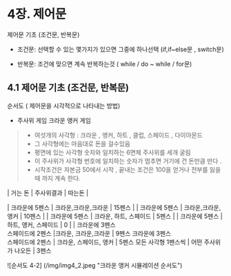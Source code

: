 # 4장. 제어문 
제어문 기초 (조건문, 반복문)

- 조건문: 선택할 수 있는 몇가지가 있으면 그중에 하나선택 (if,if~else문 , switch문)

- 반복문: 조건에 맞으면 계속 반복하는것  ( while / do ~ while / for문)

## 4.1 제어문 기초 (조건문, 반복문)
 순서도 ( 제어문을 시각적으로 나타내는 방법)

- 주사위 게임 크라운 앵커 게임
 > - 여섯개의 사각형 : 크라운 , 앵커, 하트 , 클럽,  스페이드 , 다이아몬드 
 > - 그 사각형에는 마음대로 돈을 걸수있음
 > - 평면에 있는 사각형 숫자와 일치하는 6면체 주사위를 세개 굴림
 > - 이 주사위가 사각형 번호에 일치하는 숫자가 멈추면 거기에 건 돈만큼 딴다 . 
 > - 시작조건은 자본금 50에서 시작 , 끝내는 조건은 100을 얻거나 전부를 잃을때 까지 계속 한다.

| 거는 돈  | 주사위결과  | 따는돈 |

| 크라운에 5펜스 | 크라운,크라운,크라운 | 15펜스 | 
| 크라운에 5펜스 | 크라운,크라운,앵커 | 10펜스 | 
| 크라운에 5펜스 | 크라운, 하트, 스페이드 | 5펜스 | 
| 크라운에 5펜스 | 하트, 앵커, 스페이드 | 0 | 
| 크라운에 3펜스 <br> 스페이드에 2펜스  |크라운, 크라운,크라운 | 9펜스
크라운에 3펜스 <br> 스페이드에 2펜스 |
크라운, 스페이드, 앵커 | 5펜스
모든 사각형 1펜스씩  | 어떤 주사위가 나오든 | 3펜스

![순서도 4-2] (/img/img4_2.jpeg "크라운 앵커 시뮬레이션 순서도")




